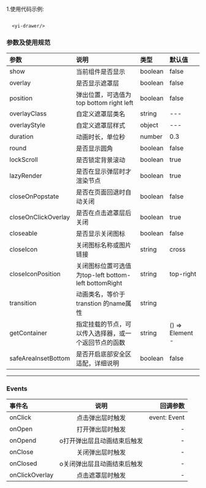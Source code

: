 
1.使用代码示例:
```

  <yi-drawer/>

```
### 参数及使用规范
| 参数 | 说明 | 类型 | 默认值 |
|:-------------- |:-------- |:-------- |:---- |
| show     | 当前组件是否显示     | boolean      | false  |
| overlay     | 是否显示遮罩层      | boolean      | false  |
| position     | 弹出位置，可选值为 top bottom right left     | boolean      | false  |
|overlayClass|	自定义遮罩层类名|	string |    ---|
|overlayStyle|	自定义遮罩层样式|	object| --- |
|duration|	动画时长，单位秒|	number|	0.3	|
|round|	是否显示圆角|	boolean	|false|
|lockScroll|	是否锁定背景滚动|	boolean	|true|
|lazyRender|	是否在显示弹层时才渲染节点|	boolean	|true|
|closeOnPopstate|	是否在页面回退时自动关闭|	boolean	|false|	2.2.10|
|closeOnClickOverlay|	是否在点击遮罩层后关闭|	boolean	|true
|closeable|	是否显示关闭图标|	boolean	|false	|
|closeIcon	|关闭图标名称或图片链接|	string|	cross	|
|closeIconPosition|	关闭图标位置可选值为top-left bottom-left bottomRight	|string	|top-right|
|transition	|动画类名，等价于 transtion 的name属性	|string|
|getContainer	|指定挂载的节点，可以传入选择器，或一个返回节点的函数	|string | () => Element	-	|-
|safeAreaInsetBottom	|是否开启底部安全区适配，详细说明	|boolean	|false








----
### Events

|事件名    |说明       |回调参数 |
|:------- |:--------:|-------:|
|onClick|点击弹出层时触发|	event: Event|
|onOpen|打开弹出层时触发|	-|
|onOpend|o打开弹出层且动画结束后触发|	-|
|onClose|关闭弹出层时触发|	-|
|onClosed|o关闭弹出层且动画结束后触发|	-|
|onClickOverlay	|点击遮罩层时触发|-|


